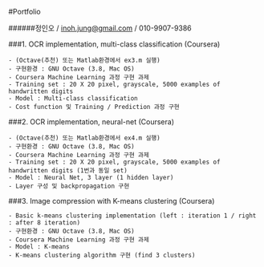 #Portfolio

######정인오 / inoh.jung@gmail.com / 010-9907-9386




###1. OCR implementation, multi-class classification (Coursera)

    - (Octave(추천) 또는 Matlab환경에서 ex3.m 실행) 
    - 구현환경 : GNU Octave (3.8, Mac OS)
    - Coursera Machine Learning 과정 구현 과제
    - Training set : 20 X 20 pixel, grayscale, 5000 examples of handwritten digits
    - Model : Multi-class classification 
    - Cost function 및 Training / Prediction 과정 구현


###2. OCR implementation, neural-net (Coursera)
 
    - (Octave(추천) 또는 Matlab환경에서 ex4.m 실행)
    - 구현환경 : GNU Octave (3.8, Mac OS)
    - Coursera Machine Learning 과정 구현 과제
    - Training set : 20 X 20 pixel, grayscale, 5000 examples of handwritten digits (1번과 동일 set)
    - Model : Neural Net, 3 layer (1 hidden layer)
    - Layer 구성 및 backpropagation 구현
 

###3. Image compression with K-means clustering (Coursera)

    - Basic k-means clustering implementation (left : iteration 1 / right : after 8 iteration)
    - 구현환경 : GNU Octave (3.8, Mac OS)
    - Coursera Machine Learning 과정 구현 과제
    - Model : K-means
    - K-means clustering algorithm 구현 (find 3 clusters)
